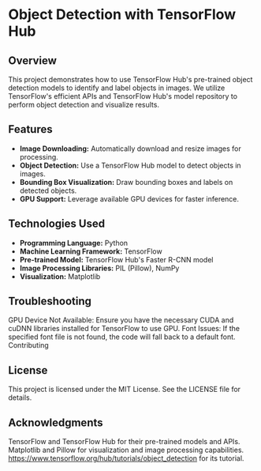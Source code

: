 # Object Detection with TensorFlow Hub

## Overview

This project demonstrates how to use TensorFlow Hub's pre-trained object detection models to identify and label objects in images. We utilize TensorFlow's efficient APIs and TensorFlow Hub's model repository to perform object detection and visualize results.

## Features

- **Image Downloading:** Automatically download and resize images for processing.
- **Object Detection:** Use a TensorFlow Hub model to detect objects in images.
- **Bounding Box Visualization:** Draw bounding boxes and labels on detected objects.
- **GPU Support:** Leverage available GPU devices for faster inference.

## Technologies Used

- **Programming Language:** Python
- **Machine Learning Framework:** TensorFlow
- **Pre-trained Model:** TensorFlow Hub's Faster R-CNN model
- **Image Processing Libraries:** PIL (Pillow), NumPy
- **Visualization:** Matplotlib

## Troubleshooting

GPU Device Not Available: Ensure you have the necessary CUDA and cuDNN libraries installed for TensorFlow to use GPU.
Font Issues: If the specified font file is not found, the code will fall back to a default font.
Contributing

## License

This project is licensed under the MIT License. See the LICENSE file for details.

## Acknowledgments

TensorFlow and TensorFlow Hub for their pre-trained models and APIs.
Matplotlib and Pillow for visualization and image processing capabilities.
https://www.tensorflow.org/hub/tutorials/object_detection for its tutorial.

